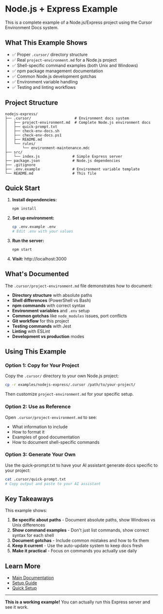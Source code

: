 # Node.js + Express Example

This is a complete example of a Node.js/Express project using the Cursor Environment Docs system.

## What This Example Shows

- ✅ Proper `.cursor/` directory structure
- ✅ Real `project-environment.md` for a Node.js project
- ✅ Shell-specific command examples (both Unix and Windows)
- ✅ npm package management documentation
- ✅ Common Node.js development gotchas
- ✅ Environment variable handling
- ✅ Testing and linting workflows

## Project Structure

```
nodejs-express/
├── .cursor/                    # Environment docs system
│   ├── project-environment.md  # Complete Node.js environment docs
│   ├── quick-prompt.txt
│   ├── check-env-docs.sh
│   ├── check-env-docs.ps1
│   ├── README.md
│   └── rules/
│       └── environment-maintenance.mdc
├── src/
│   └── index.js               # Simple Express server
├── package.json               # Node.js dependencies
├── .gitignore
├── .env.example               # Environment variable template
└── README.md                  # This file
```

## Quick Start

1. **Install dependencies:**
   ```bash
   npm install
   ```

2. **Set up environment:**
   ```bash
   cp .env.example .env
   # Edit .env with your values
   ```

3. **Run the server:**
   ```bash
   npm start
   ```

4. **Visit:** http://localhost:3000

## What's Documented

The `.cursor/project-environment.md` file demonstrates how to document:

- **Directory structure** with absolute paths
- **Shell differences** (PowerShell vs Bash)
- **npm commands** with correct syntax
- **Environment variables** and `.env` setup
- **Common gotchas** like `node_modules` issues, port conflicts
- **Git workflow** for this project
- **Testing commands** with Jest
- **Linting** with ESLint
- **Development vs production** modes

## Using This Example

### Option 1: Copy for Your Project

Copy the `.cursor/` directory to your own Node.js project:

```bash
cp -r examples/nodejs-express/.cursor /path/to/your-project/
```

Then customize `project-environment.md` for your specific setup.

### Option 2: Use as Reference

Open `.cursor/project-environment.md` to see:
- What information to include
- How to format it
- Examples of good documentation
- How to document shell-specific commands

### Option 3: Generate Your Own

Use the quick-prompt.txt to have your AI assistant generate docs specific to your project:

```bash
cat .cursor/quick-prompt.txt
# Copy output and paste to your AI assistant
```

## Key Takeaways

This example shows:

1. **Be specific about paths** - Document absolute paths, show Windows vs Unix differences
2. **Show command examples** - Don't just list commands, show correct syntax for each shell
3. **Document gotchas** - Include common mistakes and how to fix them
4. **Keep it current** - Use the auto-update system to keep docs fresh
5. **Make it practical** - Focus on commands you actually use daily

## Learn More

- [Main Documentation](../../README.md)
- [Setup Guide](../../docs/SETUP-GUIDE.md)
- [Quick Setup](../../docs/QUICK-SETUP.md)

---

**This is a working example!** You can actually run this Express server and see it work.


